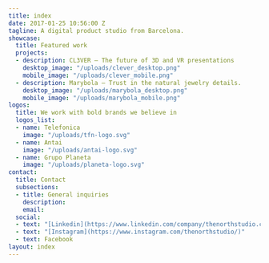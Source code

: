 ```yaml
---
title: index
date: 2017-01-25 10:56:00 Z
tagline: A digital product studio from Barcelona.
showcase:
  title: Featured work
  projects:
  - description: CL3VER – The future of 3D and VR presentations
    desktop_image: "/uploads/clever_desktop.png"
    mobile_image: "/uploads/clever_mobile.png"
  - description: Marybola – Trust in the natural jewelry details.
    desktop_image: "/uploads/marybola_desktop.png"
    mobile_image: "/uploads/marybola_mobile.png"
logos:
  title: We work with bold brands we believe in
  logos_list:
  - name: Telefonica
    image: "/uploads/tfn-logo.svg"
  - name: Antai
    image: "/uploads/antai-logo.svg"
  - name: Grupo Planeta
    image: "/uploads/planeta-logo.svg"
contact:
  title: Contact
  subsections:
  - title: General inquiries
    description: 
    email: 
  social:
  - text: "[Linkedin](https://www.linkedin.com/company/thenorthstudio.com)"
  - text: "[Instagram](https://www.instagram.com/thenorthstudio/)"
  - text: Facebook
layout: index
---
```


